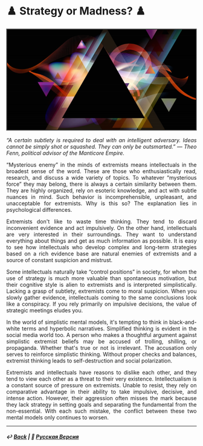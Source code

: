 # ♟️ Strategy or Madness? ♟️

![Strategy of Madness](https://raw.githubusercontent.com/Rozephyros/rozephyros.github.io/master/%E2%96%B3%20ILLUMINATI%20%E2%96%B3.png)

<p align="justify"><i>“A certain subtlety is required to deal with an intelligent adversary. Ideas cannot be simply shot or squashed. They can only be outsmarted.” — Theo Fenn, political advisor of the Manticore Empire.</i></p>

<p align="justify">“Mysterious enemy” in the minds of extremists means intellectuals in the broadest sense of the word. These are those who enthusiastically read, research, and discuss a wide variety of topics. To whatever “mysterious force” they may belong, there is always a certain similarity between them. They are highly organized, rely on esoteric knowledge, and act with subtle nuances in mind. Such behavior is incomprehensible, unpleasant, and unacceptable for extremists. Why is this so? The explanation lies in psychological differences.</p>

<p align="justify">Extremists don't like to waste time thinking. They tend to discard inconvenient evidence and act impulsively. On the other hand, intellectuals are very interested in their surroundings. They want to understand everything about things and get as much information as possible. It is easy to see how intellectuals who develop complex and long-term strategies based on a rich evidence base are natural enemies of extremists and a source of constant suspicion and mistrust.</p>

<p align="justify">Some intellectuals naturally take “control positions” in society, for whom the use of strategy is much more valuable than spontaneous motivation, but their cognitive style is alien to extremists and is interpreted simplistically. Lacking a grasp of subtlety, extremists come to moral suspicion. When you slowly gather evidence, intellectuals coming to the same conclusions look like a conspiracy. If you rely primarily on impulsive decisions, the value of strategic meetings eludes you.</p>

<p align="justify">In the world of simplistic mental models, it's tempting to think in black-and-white terms and hyperbolic narratives. Simplified thinking is evident in the social media world too. A person who makes a thoughtful argument against simplistic extremist beliefs may be accused of trolling, shilling, or propaganda. Whether that's true or not is irrelevant. The accusation only serves to reinforce simplistic thinking. Without proper checks and balances, extremist thinking leads to self-destruction and social polarization.</p>

<p align="justify">Extremists and intellectuals have reasons to dislike each other, and they tend to view each other as a threat to their very existence. Intellectualism is a constant source of pressure on extremists. Unable to resist, they rely on comparative advantage in their ability to take impulsive, decisive, and intense action. However, their aggression often misses the mark because they lack strategy in setting goals and separating the fundamental from the non-essential. With each such mistake, the conflict between these two mental models only continues to worsen.</p>

***

##### ↩️ [Back](index.md) | 🌻 [Русская Версия](illuminati-2.md) 
